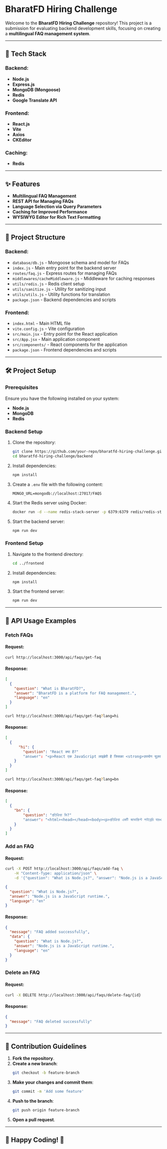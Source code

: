 # **BharatFD Hiring Challenge**

Welcome to the **BharatFD Hiring Challenge** repository! This project is a submission for evaluating backend development skills, focusing on creating a **multilingual FAQ management system**.

---

## 🚀 Tech Stack

### Backend:

- **Node.js**
- **Express.js**
- **MongoDB (Mongoose)**
- **Redis**
- **Google Translate API**

### Frontend:

- **React.js**
- **Vite**
- **Axios**
- **CKEditor**

### Caching:

- **Redis**

---

## ✨ Features

- **Multilingual FAQ Management**
- **REST API for Managing FAQs**
- **Language Selection via Query Parameters**
- **Caching for Improved Performance**
- **WYSIWYG Editor for Rich Text Formatting**

---

## 📂 Project Structure

### Backend:

- `database/db.js` - Mongoose schema and model for FAQs
- `index.js` - Main entry point for the backend server
- `routes/faq.js` - Express routes for managing FAQs
- `middlewares/cacheMiddleware.js` - Middleware for caching responses
- `utils/redis.js` - Redis client setup
- `utils/sanitize.js` - Utility for sanitizing input
- `utils/utils.js` - Utility functions for translation
- `package.json` - Backend dependencies and scripts

### Frontend:

- `index.html` - Main HTML file
- `vite.config.js` - Vite configuration
- `src/main.jsx` - Entry point for the React application
- `src/App.jsx` - Main application component
- `src/components/` - React components for the application
- `package.json` - Frontend dependencies and scripts

---

## 🛠️ Project Setup

### Prerequisites

Ensure you have the following installed on your system:

- **Node.js**
- **MongoDB**
- **Redis**

### Backend Setup

1. Clone the repository:

   ```sh
   git clone https://github.com/your-repo/bharatfd-hiring-challenge.git
   cd bharatfd-hiring-challenge/backend
   ```

2. Install dependencies:

   ```sh
   npm install
   ```

3. Create a `.env` file with the following content:

   ```env
   MONGO_URL=mongodb://localhost:27017/FAQS
   ```

4. Start the Redis server using Docker:

   ```sh
   docker run -d --name redis-stack-server -p 6379:6379 redis/redis-stack-server:latest
   ```

5. Start the backend server:
   ```sh
   npm run dev
   ```

### Frontend Setup

1. Navigate to the frontend directory:

   ```sh
   cd ../frontend
   ```

2. Install dependencies:

   ```sh
   npm install
   ```

3. Start the frontend server:
   ```sh
   npm run dev
   ```

---

## 📌 API Usage Examples

### Fetch FAQs

#### Request:

```sh
curl http://localhost:3000/api/faqs/get-faq
```

#### Response:

```json
[
  {
    "question": "What is BharatFD?",
    "answer": "BharatFD is a platform for FAQ management.",
    "language": "en"
  }
]
```

```sh
curl http://localhost:3000/api/faqs/get-faq?lang=hi
```

#### Response:

```json
[
  {
      "hi": {
        "question": "React क्या है?"
        "answer": "<p>React एक JavaScript लाइब्रेरी है जिसका <strong>उपयोग यूज़र इंटरफ़ेस</strong> (UI) बनाने के लिए किया जाता है। यह कम्पोनेंट्स आधारित है, जो UI के पुनः उपयोग करने योग्य हिस्से होते हैं, और इनका उपयोग बड़ी और जटिल<em><strong> एप्लिकेशन</strong></em> को आसानी से विकसित करने के लिए किया जाता है।</p>",
    }
  }
]
```

```sh
curl http://localhost:3000/api/faqs/get-faq?lang=bn
```

#### Response:

```json
[
  {
    "bn": {
        "question": "প্রতিক্রিয়া কি?"
        "answer": "<html><head></head><body><p>প্রতিক্রিয়া একটি জাভাস্ক্রিপ্ট লাইব্রেরি যার<strong>ব্যবহারকারী ইন্টারফেস ব্যবহার করুন</strong>(ইউআই) তৈরি করার জন্য করা হয়। এটি ভিত্তিক উপাদানগুলির উপর ভিত্তি করে, যা ইউআইয়ের পুনরায় ব্যবহারযোগ্য অংশ এবং তাদের ব্যবহার বড় এবং জটিল<em><strong>আবেদন</strong></em>সহজেই বিকাশের জন্য করা হয়।</p></body></html>",
    }
  }
]
```

### Add an FAQ

#### Request:

```sh
curl -X POST http://localhost:3000/api/faqs/add-faq \
    -H "Content-Type: application/json" \
    -d '{"question": "What is Node.js?", "answer": "Node.js is a JavaScript runtime."}'
```

```json
{
  "question": "What is Node.js?",
  "answer": "Node.js is a JavaScript runtime.",
  "language": "en"
}
```

#### Response:

```json
{
  "message": "FAQ added successfully",
  "data": {
    "question": "What is Node.js?",
    "answer": "Node.js is a JavaScript runtime.",
    "language": "en"
  }
}
```

### Delete an FAQ

#### Request:

```sh
curl -X DELETE http://localhost:3000/api/faqs/delete-faq/{id}
```

#### Response:

```json
{
  "message": "FAQ deleted successfully"
}
```

---


## 🤝 Contribution Guidelines

1. **Fork the repository**.
2. **Create a new branch**:
   ```sh
   git checkout -b feature-branch
   ```
3. **Make your changes and commit them**:
   ```sh
   git commit -m 'Add some feature'
   ```
4. **Push to the branch**:
   ```sh
   git push origin feature-branch
   ```
5. **Open a pull request**.

---


## 🎉 Happy Coding! 🚀
